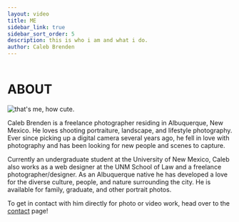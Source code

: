```yaml
---
layout: video
title: ME
sidebar_link: true
sidebar_sort_order: 5
description: this is who i am and what i do.
author: Caleb Brenden
---
```


<h1 class="page-title" style="padding-top: 1rem;">ABOUT</h1>

<div id="split-div-wrapper">

<div id="left-div">
<img src="{{ site.baseurl }}/images/caleb.jpg" alt="that's me, how cute.">
</div>

<div id="right-div">
<p>Caleb Brenden is a freelance photographer residing in Albuquerque, New Mexico. He loves shooting portraiture, landscape, and lifestyle photography. Ever since picking up a digital camera several years ago, he fell in love with photography and has been looking for new people and scenes to capture.</p> 
<p>Currently an undergraduate student at the University of New Mexico, Caleb also works as a web designer at the UNM School of Law and a freelance photographer/designer. As an Albuquerque native he has developed a love for the diverse culture, people, and nature surrounding the city. He is available for family, graduate, and other portrait photos.</p> 
<p>To get in contact with him directly for photo or video work, head over to the <a href="{{site.baseurl}}/contact.html" alt="Contact Page">contact</a> page!</p>
</div>

</div>

